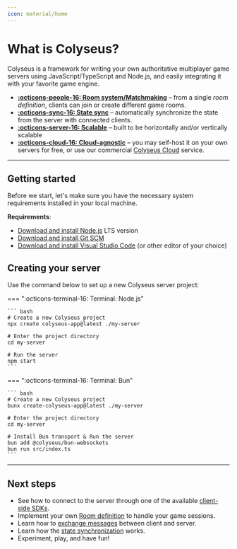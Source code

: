 ```yaml
---
icon: material/home
---
```


# What is Colyseus?

Colyseus is a framework for writing your own authoritative multiplayer game servers using JavaScript/TypeScript and Node.js, and easily integrating it with your favorite game engine.

<div class="grid cards" markdown>

- [**:octicons-people-16: Room system/Matchmaking**](/server/room) – from a single _room definition_, clients can join or create different game rooms.
- [**:octicons-sync-16: State sync**](/state) – automatically synchronize the state from the server with connected clients.
- [**:octicons-server-16: Scalable**](/scalability) – built to be horizontally and/or vertically scalable
- [**:octicons-cloud-16: Cloud-agnostic**](/deployment) – you may self-host it on your own servers for free, or use our commercial [Colyseus Cloud](https://cloud.colyseus.io/) service.

</div>

---

## Getting started

Before we start, let's make sure you have the necessary system requirements installed in your local machine.

**Requirements**:

- [Download and install Node.js](https://nodejs.org/) LTS version
- [Download and install Git SCM](https://git-scm.com/downloads)
- [Download and install Visual Studio Code](https://code.visualstudio.com/) (or other editor of your choice)

## Creating your server

Use the command below to set up a new Colyseus server project:

=== ":octicons-terminal-16: Terminal: Node.js"

    ``` bash
    # Create a new Colyseus project
    npx create colyseus-app@latest ./my-server

    # Enter the project directory
    cd my-server

    # Run the server
    npm start
    ```

=== ":octicons-terminal-16: Terminal: Bun"

    ``` bash
    # Create a new Colyseus project
    bunx create-colyseus-app@latest ./my-server

    # Enter the project directory
    cd my-server

    # Install Bun transport & Run the server
    bun add @colyseus/bun-websockets
    bun run src/index.ts
    ```

---

## Next steps

- See how to connect to the server through one of the available [client-side SDKs](/client/).
- Implement your own [Room definition](/server/room) to handle your game sessions.
- Learn how to [exchange messages](/server/room/#onmessage-type-callback) between client and server.
- Learn how the [state synchronization](/state/) works.
- Experiment, play, and have fun!
